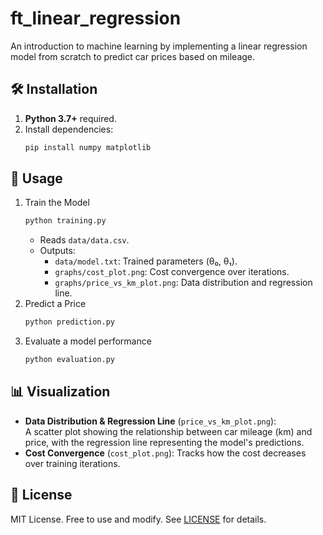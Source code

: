 # ft_linear_regression

An introduction to machine learning by implementing a linear regression model from scratch to predict car prices based on mileage.

## 🛠️ Installation

1. **Python 3.7+** required.
2. Install dependencies:
   ```bash
   pip install numpy matplotlib
   ```

## 🚀 Usage

1. Train the Model
	```bash
	python training.py
	```
	- Reads `data/data.csv`.
	- Outputs:
		- `data/model.txt`: Trained parameters (θ₀, θ₁).
		- `graphs/cost_plot.png`: Cost convergence over iterations.
		- `graphs/price_vs_km_plot.png`: Data distribution and regression line.
2. Predict a Price
	```bash
	python prediction.py
	```
3. Evaluate a model performance
	```bash
	python evaluation.py
	```
## 📊 Visualization

- **Data Distribution & Regression Line** (`price_vs_km_plot.png`):  
	A scatter plot showing the relationship between car mileage (km) and price, with the regression line representing the model's predictions.
- **Cost Convergence** (`cost_plot.png`):
	Tracks how the cost decreases over training iterations.

## 📜 License

MIT License. Free to use and modify. See [LICENSE](https://spdx.org/licenses/MIT.html) for details.
